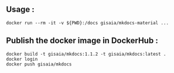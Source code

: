 ## Usage :
```
docker run --rm -it -v ${PWD}:/docs gisaia/mkdocs-material ...
```

## Publish the docker image in DockerHub :
```
docker build -t gisaia/mkdocs:1.1.2 -t gisaia/mkdocs:latest .
docker login
docker push gisaia/mkdocs
```
